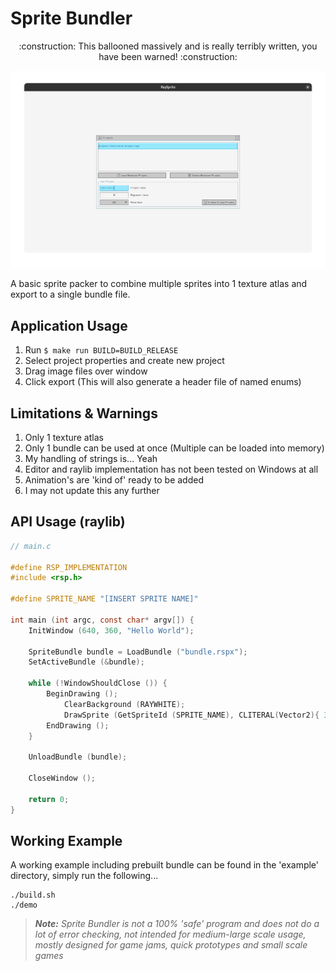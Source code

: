 # Sprite Bundler

<p align="center">:construction: This ballooned massively and is really terribly written, you have been warned! :construction:</p>

![Welcome Screen](/data/welcome_screen.png)

A basic sprite packer to combine multiple sprites into 1 texture atlas and export to a single bundle file.

## Application Usage
1. Run `$ make run BUILD=BUILD_RELEASE`
1. Select project properties and create new project
1. Drag image files over window
1. Click export (This will also generate a header file of named enums)

## Limitations & Warnings
1. Only 1 texture atlas
1. Only 1 bundle can be used at once (Multiple can be loaded into memory)
1. My handling of strings is... Yeah
1. Editor and raylib implementation has not been tested on Windows at all
1. Animation's are 'kind of' ready to be added
1. I may not update this any further

## API Usage (raylib)
```c
// main.c

#define RSP_IMPLEMENTATION
#include <rsp.h>

#define SPRITE_NAME "[INSERT SPRITE NAME]"

int main (int argc, const char* argv[]) {
    InitWindow (640, 360, "Hello World");

    SpriteBundle bundle = LoadBundle ("bundle.rspx");
    SetActiveBundle (&bundle);

    while (!WindowShouldClose ()) {
        BeginDrawing ();
            ClearBackground (RAYWHITE);
            DrawSprite (GetSpriteId (SPRITE_NAME), CLITERAL(Vector2){ 32, 32 }, WHITE);
        EndDrawing ();
    }

    UnloadBundle (bundle);

    CloseWindow ();

    return 0;
}
```

## Working Example
A working example including prebuilt bundle can be found in the 'example' directory, simply run the following...
```shell
./build.sh
./demo
```

> _**Note:** Sprite Bundler is not a 100% 'safe' program and does not do a lot of error checking, not intended for medium-large scale usage, mostly designed for game jams, quick prototypes and small scale games_
